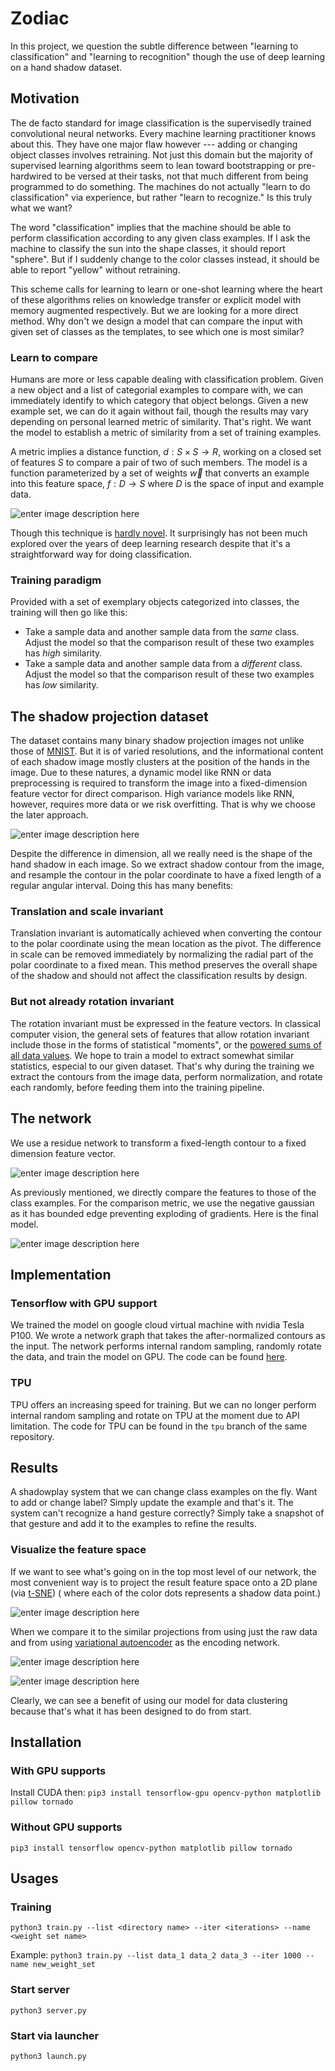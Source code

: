 # Zodiac

In this project, we question the subtle difference between "learning to classification" and "learning to recognition" though the use of deep learning on a hand shadow dataset.

## Motivation

The de facto standard for image classification is the supervisedly trained convolutional neural networks. Every machine learning practitioner knows about this. They have one major flaw however --- adding or changing object classes involves retraining. Not just this domain but the majority of supervised learning algorithms seem to lean toward bootstrapping or pre-hardwired to be versed at their tasks, not that much different from being programmed to do something. The machines do not actually "learn to do classification" via experience, but rather "learn to recognize." Is this truly what we want?

The word "classification" implies that the machine should be able to perform classification according to any given class examples. If I ask the machine to classify the sun into the shape classes, it should report "sphere". But if I suddenly change to the color classes instead, it should be able to report "yellow" without retraining.

This scheme calls for learning to learn or one-shot learning where the heart of these algorithms relies on knowledge transfer or explicit model with memory augmented respectively. But we are looking for a more direct method. Why don't we design a model that can compare the input with given set of classes as the templates, to see which one is most similar?

### Learn to compare

Humans are more or less capable dealing with classification problem. Given a new object and a list of categorial examples to compare with, we can immediately identify to which category that object belongs. Given a new example set, we can do it again without fail, though the results may vary depending on personal learned metric of similarity. That's right. We want the model to establish a metric of similarity from a set of training examples. 

A metric implies a distance function, $d : S \times S \to R$, working on a closed set of features $S$ to compare a pair of two of such members. The model is a function parameterized by a set of weights $\vec{w}$ that converts an example into this feature space, $f : D \to S$ where $D$ is the space of input and example data. 
   
![enter image description here](https://github.com/PVirie/zodiac/raw/master/docs/compare.png)

Though this technique is [hardly novel](https://arxiv.org/abs/1711.06025). It surprisingly has not been much explored over the years of deep learning research despite that it's a straightforward way for doing classification. 

### Training paradigm

Provided with a set of exemplary objects categorized into classes, the training will then go like this:
 - Take a sample data and another sample data from the *same* class.
   Adjust the model so that the comparison result of these two examples
   has *high* similarity. 
 - Take a sample data and another sample data
   from a *different* class. Adjust the model so that the comparison
   result of these two examples has *low* similarity.

## The shadow projection dataset

The dataset contains many binary shadow projection images not unlike those of [MNIST](http://yann.lecun.com/exdb/mnist/). But it is of varied resolutions, and the informational content of each shadow image mostly clusters at the position of the hands in the image. Due to these natures, a dynamic model like RNN or data preprocessing is required to transform the image into a fixed-dimension feature vector for direct comparison. High variance models like RNN, however, requires more data or we risk overfitting. That is why we choose the later approach.

![enter image description here](https://github.com/PVirie/zodiac/raw/master/docs/gen.png)

Despite the difference in dimension, all we really need is the shape of the hand shadow in each image. So we extract shadow contour from the image, and resample the contour in the polar coordinate to have a fixed length of a regular angular interval. Doing this has many benefits:

### Translation and scale invariant

Translation invariant is automatically achieved when converting the contour to the polar coordinate using the mean location as the pivot. The difference in scale can be removed immediately by normalizing the radial part of the polar coordinate to a fixed mean. This method preserves the overall shape of the shadow and should not affect the classification results by design. 

### But not already rotation invariant

The rotation invariant must be expressed in the feature vectors. In classical computer vision, the general sets of features that allow rotation invariant include those in the forms of statistical "moments", or the [powered sums of all data values](https://en.wikipedia.org/wiki/Image_moment). We hope to train a model to extract somewhat similar statistics, especial to our given dataset. That's why during the training we extract the contours from the image data, perform normalization, and rotate each randomly, before feeding them into the training pipeline. 


## The network

We use a residue network to transform a fixed-length contour to a fixed dimension feature vector.

![enter image description here](https://github.com/PVirie/zodiac/raw/master/docs/extraction.png)

As previously mentioned, we directly compare the features to those of the class examples. For the comparison metric, we use the negative gaussian as it has bounded edge preventing exploding of gradients. Here is the final model.

![enter image description here](https://github.com/PVirie/zodiac/raw/master/docs/full.png)

## Implementation

### Tensorflow with GPU support
We trained the model on google cloud virtual machine with nvidia Tesla P100. We wrote a network graph that takes the after-normalized contours as the input. The network performs internal random sampling, randomly rotate the data, and train the model on GPU. The code can be found [here](https://github.com/PVirie/zodiac).

### TPU
TPU offers an increasing speed for training. But we can no longer perform internal random sampling and rotate on TPU at the moment due to API limitation. The code for TPU can be found in the `tpu` branch of the same repository.

## Results

A shadowplay system that we can change class examples on the fly. Want to add or change label? Simply update the example and that's it. The system can't recognize a hand gesture correctly? Simply take a snapshot of that gesture and add it to the examples to refine the results.

### Visualize the feature space

If we want to see what's going on in the top most level of our network, the most convenient way is to project the result feature space onto a 2D plane (via [t-SNE](https://lvdmaaten.github.io/tsne/)) ( where each of the color dots represents a shadow data point.)

![enter image description here](https://github.com/PVirie/zodiac/raw/master/docs/COMP.png)

When we compare it to the similar projections from using just the raw data and from using [variational autoencoder](https://en.wikipedia.org/wiki/Autoencoder#Variational_autoencoder_(VAE)) as the encoding network.

![enter image description here](https://github.com/PVirie/zodiac/raw/master/docs/RAW.png)

![enter image description here](https://github.com/PVirie/zodiac/raw/master/docs/VAE.png)

Clearly, we can see a benefit of using our model for data clustering because that's what it has been designed to do from start.

## Installation

### With GPU supports

Install CUDA then:
`pip3 install tensorflow-gpu opencv-python matplotlib pillow tornado`

### Without GPU supports
`pip3 install tensorflow opencv-python matplotlib pillow tornado`

## Usages

### Training
`python3 train.py --list <directory name> --iter <iterations> --name <weight set name>`

Example:
`python3 train.py --list data_1 data_2 data_3 --iter 1000 --name new_weight_set`


### Start server
`python3 server.py`

### Start via launcher
`python3 launch.py`
